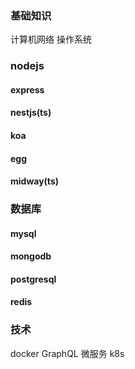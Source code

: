 ### 基础知识
计算机网络
操作系统
### nodejs
#### express
#### nestjs(ts)
#### koa
#### egg
#### midway(ts)

### 数据库
#### mysql
#### mongodb
#### postgresql
#### redis
### 技术
docker
GraphQL
微服务
k8s